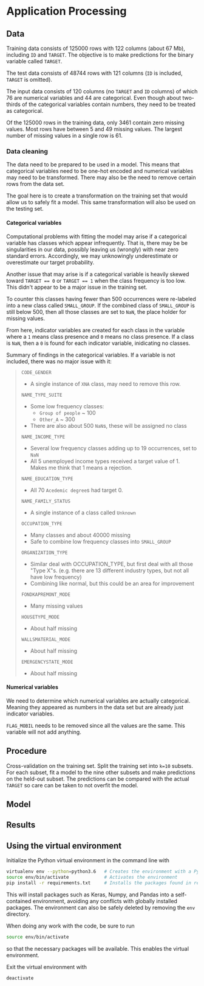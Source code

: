 # Application Processing

## Data

Training data consists of 125000 rows with 122 columns (about 67 Mb), including `ID` and `TARGET`.
The objective is to make predictions for the binary variable called `TARGET`.

The test data consists of 48744 rows with 121 columns (`ID` is included, `TARGET` is omitted).

The input data consists of 120 columns (no `TARGET` and `ID` columns) of which 76 are numerical variables and 44 are categorical.
Even though about two-thirds of the categorical variables contain numbers, they need to be treated as categorical.

Of the 125000 rows in the training data, only 3461 contain zero missing values.
Most rows have between 5 and 49 missing values.
The largest number of missing values in a single row is 61.

### Data cleaning

The data need to be prepared to be used in a model.
This means that categorical variables need to be one-hot encoded and numerical variables may need to be transformed.
There may also be the need to remove certain rows from the data set.

The goal here is to create a transformation on the training set that would allow us to safely fit a model.
This same transformation will also be used on the testing set.

#### Categorical variables

Computational problems with fitting the model may arise if a categorical variable has classes which appear infrequently.
That is, there may be be singularities in our data, possibly leaving us (wrongly) with near zero standard errors.
Accordingly, we may unknowingly underestimate or overestimate our target probability.

Another issue that may arise is if a categorical variable is heavily skewed toward `TARGET == 0` or `TARGET == 1` when the class frequency is too low.
This didn't appear to be a major issue in the training set.

To counter this classes having fewer than 500 occurrences were re-labeled into a new class called `SMALL_GROUP`.
If the combined class of `SMALL_GROUP` is still below 500, then all those classes are set to `NaN`, the place holder for missing values.

From here, indicator variables are created for each class in the variable where a `1` means class presence and `0` means no class presence.
If a class is `NaN`, then a `0` is found for each indicator variable, inidicating no classes.

Summary of findings in the categorical variables.
If a variable is not included, there was no major issue with it:
> `CODE_GENDER`
> - A single instance of `XNA` class, may need to remove this row.
> 
> `NAME_TYPE_SUITE`
> - Some low frequency classes:
>   - `Group of people` ~ 100
>   - `Other_A` ~ 300
> - There are also about 500 `NaN`s, these will be assigned no class
> 
> `NAME_INCOME_TYPE`
> - Several low frequency classes adding up to 19 occurrences, set to `NaN`
> - All 5 unemployed income types received a target value of 1.
> Makes me think that 1 means a rejection.
> 
> `NAME_EDUCATION_TYPE`
> - All 70 `Acedemic degree`s had target 0.
> 
> `NAME_FAMILY_STATUS`
> - A single instance of a class called `Unknown`
> 
> `OCCUPATION_TYPE`
> - Many classes and about 40000 missing
> - Safe to combine low frequency classes into `SMALL_GROUP`
> 
> `ORGANIZATION_TYPE`
> - Similar deal with OCCUPATION_TYPE, but first deal with all
> those "Type X"s. (e.g. there are 13 different industry types, but not
> all have low frequency)
> - Combining like normal, but this could be an area for improvement
> 
> `FONDKAPREMONT_MODE`
> - Many missing values
> 
> `HOUSETYPE_MODE`
> - About half missing
> 
> `WALLSMATERIAL_MODE`
> - About half missing
> 
> `EMERGENCYSTATE_MODE`
> - About half missing

#### Numerical variables

We need to determine which numerical variables are actually categorical.
Meaning they appeared as numbers in the data set but are already just indicator variables.

`FLAG_MOBIL` needs to be removed since all the values are the same.
This variable will not add anything.



## Procedure

Cross-validation on the training set.
Split the training set into `k=10` subsets.
For each subset, fit a model to the nine other subsets and make predictions on the held-out subset.
The predictions can be compared with the actual `TARGET` so care can be taken to not overfit the model.

## Model

## Results

## Using the virtual environment

Initialize the Python virtual environment in the command line with

```bash
virtualenv env --python=python3.6   # Creates the environment with a Python 3.6 binary
source env/bin/activate             # Activates the environment
pip install -r requirements.txt     # Installs the packages found in requirements.txt
```
This will install packages such as Keras, Numpy, and Pandas into a self-contained environment, avoiding any conflicts with globally installed packages.
The environment can also be safely deleted by removing the `env` directory.

When doing any work with the code, be sure to run
```bash
source env/bin/activate
```
so that the necessary packages will be available.
This enables the virtual environment.

Exit the virtual environment with
```bash
deactivate
```
